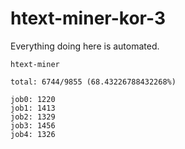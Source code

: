 # htext-miner-kor-3

Everything doing here is automated.

```
htext-miner

total: 6744/9855 (68.43226788432268%)

job0: 1220
job1: 1413
job2: 1329
job3: 1456
job4: 1326
```